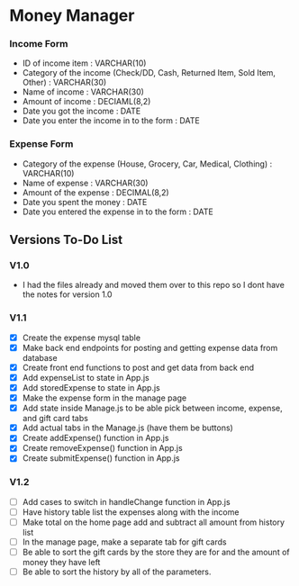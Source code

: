 # Money Manager


### Income Form
  - ID of income item : VARCHAR(10)
  - Category of the income (Check/DD, Cash, Returned Item, Sold Item, Other) : VARCHAR(30)
  - Name of income : VARCHAR(30)
  - Amount of income : DECIAML(8,2)
  - Date you got the income : DATE
  - Date you enter the income in to the form : DATE

### Expense Form
  - Category of the expense (House, Grocery, Car, Medical, Clothing) : VARCHAR(10)
  - Name of expense : VARCHAR(30)
  - Amount of the expense : DECIMAL(8,2)
  - Date you spent the money : DATE
  - Date you entered the expense in to the form : DATE


## Versions To-Do List

### V1.0
- I had the files already and moved them over to this repo so I dont have the notes for version 1.0

### V1.1
- [X] Create the expense mysql table
- [X] Make back end endpoints for posting and getting expense data from database
- [X] Create front end functions to post and get data from back end
- [X] Add expenseList to state in App.js
- [X] Add storedExpense to state in App.js
- [X] Make the expense form in the manage page
- [X] Add state inside Manage.js to be able pick between income, expense, and gift card tabs
- [X] Add actual tabs in the Manage.js (have them be buttons)
- [X] Create addExpense() function in App.js
- [X] Create removeExpense() function in App.js
- [X] Create submitExpense() function in App.js

### V1.2
- [ ] Add cases to switch in handleChange function in App.js
- [ ] Have history table list the expenses along with the income
- [ ] Make total on the home page add and subtract all amount from history list
- [ ] In the manage page, make a separate tab for gift cards
- [ ] Be able to sort the gift cards by the store they are for and the amount of money they have left
- [ ] Be able to sort the history by all of the parameters.